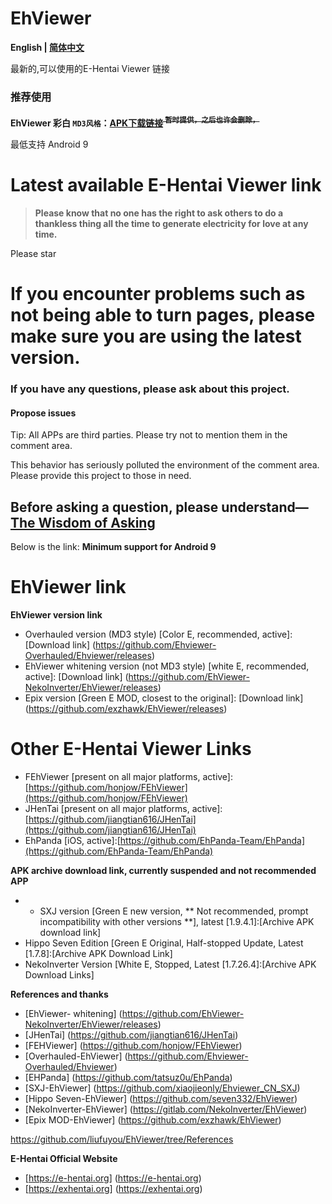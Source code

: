 # EhViewer

**English | [简体中文](https://github.com/liufuyou/EhViewer/blob/main/README-ZH.md)**

最新的,可以使用的E-Hentai Viewer 链接
 ### 推荐使用
**EhViewer 彩白 ``MD3风格``：[APK下载链接](https://wwxk.lanzouy.com/inZNk0jy219g)<s><sup>  暂时提供，之后也许会删除，</sup></s>**

最低支持 Android 9

# Latest available E-Hentai Viewer link

> **Please know that no one has the right to ask others to do a thankless thing all the time to generate electricity for love at any time.**

Please star


# If you encounter problems such as not being able to turn pages, please make sure you are using the latest version.



### If you have any questions, please ask about this project.
#### Propose issues

Tip: All APPs are third parties. Please try not to mention them in the comment area.

This behavior has seriously polluted the environment of the comment area. Please provide this project to those in need.
## Before asking a question, please understand—[The Wisdom of Asking](http://www.catb.org/~esr/faqs/smart-questions.html)

Below is the link:
**Minimum support for Android 9**
# EhViewer link

**EhViewer version link**

- Overhauled version (MD3 style) [Color E, recommended, active]: [Download link] (https://github.com/Ehviewer-Overhauled/Ehviewer/releases)
- EhViewer whitening version (not MD3 style) [white E, recommended, active]: [Download link] (https://github.com/EhViewer-NekoInverter/EhViewer/releases)
- Epix version [Green E MOD, closest to the original]: [Download link] (https://github.com/exzhawk/EhViewer/releases)

# Other E-Hentai Viewer Links

- FEhViewer [present on all major platforms, active]:[https://github.com/honjow/FEhViewer](https://github.com/honjow/FEhViewer)
- JHenTai [present on all major platforms, active]:[https://github.com/jiangtian616/JHenTai](https://github.com/jiangtian616/JHenTai)
- EhPanda [iOS, active]:[https://github.com/EhPanda-Team/EhPanda](https://github.com/EhPanda-Team/EhPanda)

**APK archive download link, currently suspended and not recommended APP**
- - SXJ version [Green E new version, ** Not recommended, prompt incompatibility with other versions **], latest [1.9.4.1]:[Archive APK download link]
- Hippo Seven Edition [Green E Original, Half-stopped Update, Latest [1.7.8]:[Archive APK Download Link]
- NekoInverter Version [White E, Stopped, Latest [1.7.26.4]:[Archive APK Download Links]

**References and thanks**
- [EhViewer- whitening] (https://github.com/EhViewer-NekoInverter/EhViewer/releases)
- [JHenTai] (https://github.com/jiangtian616/JHenTai)
- [FEHViewer] (https://github.com/honjow/FEhViewer) 
- [Overhauled-EhViewer] (https://github.com/Ehviewer-Overhauled/Ehviewer)
- [EHPanda] (https://github.com/tatsuz0u/EhPanda)
- [SXJ-EhViewer] (https://github.com/xiaojieonly/Ehviewer_CN_SXJ)
- [Hippo Seven-EhViewer] (https://github.com/seven332/EhViewer)
- [NekoInverter-EhViewer] (https://gitlab.com/NekoInverter/EhViewer) 
- [Epix MOD-EhViewer] (https://github.com/exzhawk/EhViewer)

https://github.com/liufuyou/EhViewer/tree/References

**E-Hentai Official Website**

- [https://e-hentai.org] (https://e-hentai.org)
- [https://exhentai.org] (https://exhentai.org)


